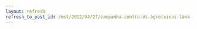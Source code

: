 ```yaml
---
layout: refresh
refresh_to_post_id: /mst/2012/04/27/campanha-contra-os-agrotxicos-lana-cartilha-sobre-malefcios-desses-venenos
---
```

